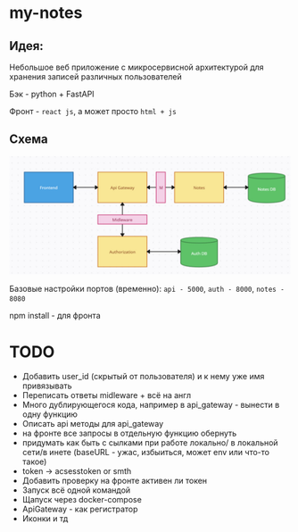 # my-notes

## Идея:
Небольшое веб приложение с микросервисной архитектурой для хранения записей различных пользователей

Бэк - python + FastAPI

Фронт - `react js`, а может просто `html + js`

## Схема

![scheme](_img_/scheme.jpg)


Базовые настройки портов (временно): `api - 5000`, `auth - 8000`, `notes - 8080`

npm install - для фронта
# TODO
- Добавить user_id (скрытый от пользователя)  и к нему уже имя привязывать
- Переписать ответы midleware + всё на англ
- Много дублирующегося кода, например в api_gateway - вынести в одну функцию
- Описать api методы для api_gateway
- на фронте все запросы в отдельную функцию обернуть
- придумать как быть с сылками при работе локально/ в локальной сети/в инете (baseURL - ужас, избыиться, может env или что-то такое)
- token -> acsesstoken or smth
- Добавить проверку на фронте активен ли токен
- Запуск всё одной командой
- Щапуск через docker-compose
- ApiGateway - как регистратор
- Иконки и тд